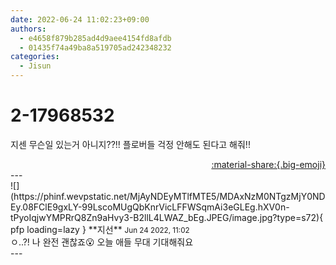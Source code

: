 ```yaml
---
date: 2022-06-24 11:02:23+09:00
authors:
  - e4658f879b285ad4d9aee4154fd8afdb
  - 01435f74a49ba8a519705ad242348232
categories:
  - Jisun
---
```


# 2-17968532

<div class="post-container" markdown="1">
<div class="content-container md-sidebar__scrollwrap" markdown="1">

지센 무슨일 있는거 아니지??!! 플로버들 걱정 안해도 된다고 해줘!!

</div>
</div>

<div style="text-align: right;" markdown="1">
<a href="https://weverse.io/fromis9/fanpost/2-17968532" style="text-align: right;">:material-share:{.big-emoji}</a>
</div>
---

<div class="comments-container md-sidebar__scrollwrap" markdown="1">
<div class="comment" markdown="1">
<div class='id-container' markdown="1">
![](https://phinf.wevpstatic.net/MjAyNDEyMTlfMTE5/MDAxNzM0NTgzMjY0NDEy.08FClE9gxLY-99LscoMUgQbKnrVicLFFWSqmAi3eGLEg.hXV0n-tPyoIqjwYMPRrQ8Zn9aHvy3-B2llL4LWAZ_bEg.JPEG/image.jpg?type=s72){ pfp loading=lazy }
**<span class="artist">지선</span>** <small>Jun 24 2022, 11:02</small><br>
</div>
<div class='comment-body' markdown="1">
ㅇ..?! 나 완전 괜찮죠😮 오늘 애들 무대 기대해줘요
</div>
</div>
</div>
---

